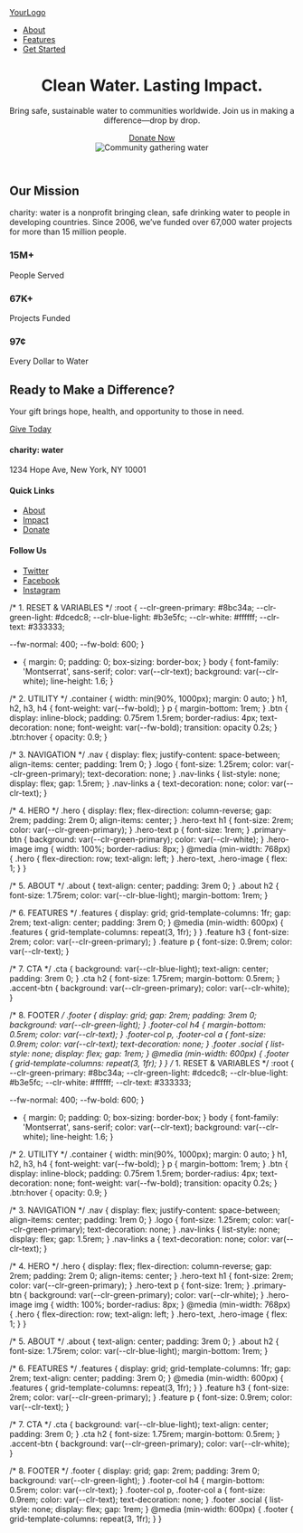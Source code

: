 <!DOCTYPE html>
<html lang="en">
<head>
  <meta charset="UTF-8" />
  <meta name="viewport" content="width=device-width,initial-scale=1" />
  <title>Your Brand Landing Page</title>
  <link
    href="https://fonts.googleapis.com/css2?family=Montserrat:wght@400;600&display=swap"
    rel="stylesheet"
  />
  <link rel="stylesheet" href="style.css" />
</head>
<body>

  <!-- NAVIGATION -->
  <nav class="nav container">
    <a href="#" class="logo">YourLogo</a>
    <ul class="nav-links">
      <li><a href="#about">About</a></li>
      <li><a href="#features">Features</a></li>
      <li><a href="#cta">Get Started</a></li>
    </ul>
  </nav>

  <!-- HERO SECTION -->
  <header class="hero container">
    <div class="hero-text">
      <h1>Clean Water. Lasting Impact.</h1>
      <p>
        Bring safe, sustainable water to communities worldwide. Join us in
        making a difference—drop by drop.
      </p>
      <a href="#cta" class="btn primary-btn">Donate Now</a>
    </div>
    <div class="hero-image">
      <img
        src="https://via.placeholder.com/600x400"
        alt="Community gathering water"
      />
    </div>
  </header>

  <!-- ABOUT SECTION -->
  <section id="about" class="about container">
    <h2>Our Mission</h2>
    <p>
      charity: water is a nonprofit bringing clean, safe drinking water to
      people in developing countries. Since 2006, we’ve funded over 67,000
      water projects for more than 15 million people.
    </p>
  </section>

  <!-- FEATURES / IMPACT STATS -->
  <section id="features" class="features container">
    <div class="feature">
      <h3>15M+</h3>
      <p>People Served</p>
    </div>
    <div class="feature">
      <h3>67K+</h3>
      <p>Projects Funded</p>
    </div>
    <div class="feature">
      <h3>97¢</h3>
      <p>Every Dollar to Water</p>
    </div>
  </section>

  <!-- CTA SECTION -->
  <section id="cta" class="cta container">
    <h2>Ready to Make a Difference?</h2>
    <p>Your gift brings hope, health, and opportunity to those in need.</p>
    <a href="#" class="btn accent-btn">Give Today</a>
  </section>

  <!-- FOOTER -->
  <footer class="footer container">
    <div class="footer-col">
      <h4>charity: water</h4>
      <p>1234 Hope Ave, New York, NY 10001</p>
    </div>
    <div class="footer-col">
      <h4>Quick Links</h4>
      <ul>
        <li><a href="#about">About</a></li>
        <li><a href="#features">Impact</a></li>
        <li><a href="#cta">Donate</a></li>
      </ul>
    </div>
    <div class="footer-col">
      <h4>Follow Us</h4>
      <ul class="social">
        <li><a href="#">Twitter</a></li>
        <li><a href="#">Facebook</a></li>
        <li><a href="#">Instagram</a></li>
      </ul>
    </div>
  </footer>

</body>
</html>
/* 1. RESET & VARIABLES */
:root {
  --clr-green-primary:   #8bc34a;
  --clr-green-light:     #dcedc8;
  --clr-blue-light:      #b3e5fc;
  --clr-white:           #ffffff;
  --clr-text:            #333333;

  --fw-normal: 400;
  --fw-bold:   600;
}
* {
  margin: 0; padding: 0; box-sizing: border-box;
}
body {
  font-family: 'Montserrat', sans-serif;
  color: var(--clr-text);
  background: var(--clr-white);
  line-height: 1.6;
}

/* 2. UTILITY */
.container {
  width: min(90%, 1000px);
  margin: 0 auto;
}
h1, h2, h3, h4 {
  font-weight: var(--fw-bold);
}
p {
  margin-bottom: 1rem;
}
.btn {
  display: inline-block;
  padding: 0.75rem 1.5rem;
  border-radius: 4px;
  text-decoration: none;
  font-weight: var(--fw-bold);
  transition: opacity 0.2s;
}
.btn:hover {
  opacity: 0.9;
}

/* 3. NAVIGATION */
.nav {
  display: flex;
  justify-content: space-between;
  align-items: center;
  padding: 1rem 0;
}
.logo {
  font-size: 1.25rem;
  color: var(--clr-green-primary);
  text-decoration: none;
}
.nav-links {
  list-style: none;
  display: flex;
  gap: 1.5rem;
}
.nav-links a {
  text-decoration: none;
  color: var(--clr-text);
}

/* 4. HERO */
.hero {
  display: flex;
  flex-direction: column-reverse;
  gap: 2rem;
  padding: 2rem 0;
  align-items: center;
}
.hero-text h1 {
  font-size: 2rem;
  color: var(--clr-green-primary);
}
.hero-text p {
  font-size: 1rem;
}
.primary-btn {
  background: var(--clr-green-primary);
  color: var(--clr-white);
}
.hero-image img {
  width: 100%;
  border-radius: 8px;
}
@media (min-width: 768px) {
  .hero {
    flex-direction: row;
    text-align: left;
  }
  .hero-text, .hero-image {
    flex: 1;
  }
}

/* 5. ABOUT */
.about {
  text-align: center;
  padding: 3rem 0;
}
.about h2 {
  font-size: 1.75rem;
  color: var(--clr-blue-light);
  margin-bottom: 1rem;
}

/* 6. FEATURES */
.features {
  display: grid;
  grid-template-columns: 1fr;
  gap: 2rem;
  text-align: center;
  padding: 3rem 0;
}
@media (min-width: 600px) {
  .features {
    grid-template-columns: repeat(3, 1fr);
  }
}
.feature h3 {
  font-size: 2rem;
  color: var(--clr-green-primary);
}
.feature p {
  font-size: 0.9rem;
  color: var(--clr-text);
}

/* 7. CTA */
.cta {
  background: var(--clr-blue-light);
  text-align: center;
  padding: 3rem 0;
}
.cta h2 {
  font-size: 1.75rem;
  margin-bottom: 0.5rem;
}
.accent-btn {
  background: var(--clr-green-primary);
  color: var(--clr-white);
}

/* 8. FOOTER */
.footer {
  display: grid;
  gap: 2rem;
  padding: 3rem 0;
  background: var(--clr-green-light);
}
.footer-col h4 {
  margin-bottom: 0.5rem;
  color: var(--clr-text);
}
.footer-col p, .footer-col a {
  font-size: 0.9rem;
  color: var(--clr-text);
  text-decoration: none;
}
.footer .social {
  list-style: none;
  display: flex;
  gap: 1rem;
}
@media (min-width: 600px) {
  .footer {
    grid-template-columns: repeat(3, 1fr);
  }
}
/* 1. RESET & VARIABLES */
:root {
  --clr-green-primary:   #8bc34a;
  --clr-green-light:     #dcedc8;
  --clr-blue-light:      #b3e5fc;
  --clr-white:           #ffffff;
  --clr-text:            #333333;

  --fw-normal: 400;
  --fw-bold:   600;
}
* {
  margin: 0; padding: 0; box-sizing: border-box;
}
body {
  font-family: 'Montserrat', sans-serif;
  color: var(--clr-text);
  background: var(--clr-white);
  line-height: 1.6;
}

/* 2. UTILITY */
.container {
  width: min(90%, 1000px);
  margin: 0 auto;
}
h1, h2, h3, h4 {
  font-weight: var(--fw-bold);
}
p {
  margin-bottom: 1rem;
}
.btn {
  display: inline-block;
  padding: 0.75rem 1.5rem;
  border-radius: 4px;
  text-decoration: none;
  font-weight: var(--fw-bold);
  transition: opacity 0.2s;
}
.btn:hover {
  opacity: 0.9;
}

/* 3. NAVIGATION */
.nav {
  display: flex;
  justify-content: space-between;
  align-items: center;
  padding: 1rem 0;
}
.logo {
  font-size: 1.25rem;
  color: var(--clr-green-primary);
  text-decoration: none;
}
.nav-links {
  list-style: none;
  display: flex;
  gap: 1.5rem;
}
.nav-links a {
  text-decoration: none;
  color: var(--clr-text);
}

/* 4. HERO */
.hero {
  display: flex;
  flex-direction: column-reverse;
  gap: 2rem;
  padding: 2rem 0;
  align-items: center;
}
.hero-text h1 {
  font-size: 2rem;
  color: var(--clr-green-primary);
}
.hero-text p {
  font-size: 1rem;
}
.primary-btn {
  background: var(--clr-green-primary);
  color: var(--clr-white);
}
.hero-image img {
  width: 100%;
  border-radius: 8px;
}
@media (min-width: 768px) {
  .hero {
    flex-direction: row;
    text-align: left;
  }
  .hero-text, .hero-image {
    flex: 1;
  }
}

/* 5. ABOUT */
.about {
  text-align: center;
  padding: 3rem 0;
}
.about h2 {
  font-size: 1.75rem;
  color: var(--clr-blue-light);
  margin-bottom: 1rem;
}

/* 6. FEATURES */
.features {
  display: grid;
  grid-template-columns: 1fr;
  gap: 2rem;
  text-align: center;
  padding: 3rem 0;
}
@media (min-width: 600px) {
  .features {
    grid-template-columns: repeat(3, 1fr);
  }
}
.feature h3 {
  font-size: 2rem;
  color: var(--clr-green-primary);
}
.feature p {
  font-size: 0.9rem;
  color: var(--clr-text);
}

/* 7. CTA */
.cta {
  background: var(--clr-blue-light);
  text-align: center;
  padding: 3rem 0;
}
.cta h2 {
  font-size: 1.75rem;
  margin-bottom: 0.5rem;
}
.accent-btn {
  background: var(--clr-green-primary);
  color: var(--clr-white);
}

/* 8. FOOTER */
.footer {
  display: grid;
  gap: 2rem;
  padding: 3rem 0;
  background: var(--clr-green-light);
}
.footer-col h4 {
  margin-bottom: 0.5rem;
  color: var(--clr-text);
}
.footer-col p, .footer-col a {
  font-size: 0.9rem;
  color: var(--clr-text);
  text-decoration: none;
}
.footer .social {
  list-style: none;
  display: flex;
  gap: 1rem;
}
@media (min-width: 600px) {
  .footer {
    grid-template-columns: repeat(3, 1fr);
  }
}

